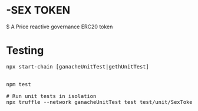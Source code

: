 # -SEX TOKEN
$ A Price reactive governance ERC20 token


# Testing
<pre>
npx start-chain [ganacheUnitTest|gethUnitTest]


npm test

# Run unit tests in isolation
npx truffle --network ganacheUnitTest test test/unit/SexToken.js</pre>
